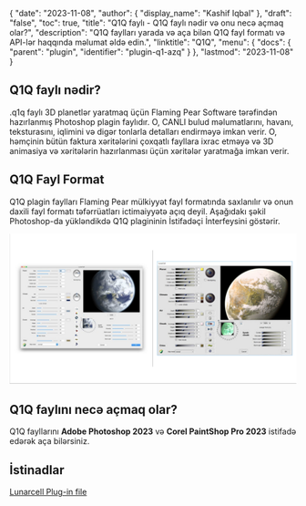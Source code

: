 {
  "date": "2023-11-08",
  "author": {
    "display_name": "Kashif Iqbal"
},
  "draft": "false",
  "toc": true,
  "title": "Q1Q faylı - Q1Q faylı nədir və onu necə açmaq olar?",
  "description": "Q1Q faylları yarada və aça bilən Q1Q fayl formatı və API-lər haqqında məlumat əldə edin.",
  "linktitle": "Q1Q",
  "menu": {
    "docs": {
      "parent": "plugin",
      "identifier": "plugin-q1-azq"
}
},
  "lastmod": "2023-11-08"
}

## Q1Q faylı nədir?

.q1q faylı 3D planetlər yaratmaq üçün Flaming Pear Software tərəfindən hazırlanmış Photoshop plagin faylıdır. O, CANLI bulud məlumatlarını, havanı, teksturasını, iqlimini və digər tonlarla detalları endirməyə imkan verir. O, həmçinin bütün faktura xəritələrini çoxqatlı fayllara ixrac etməyə və 3D animasiya və xəritələrin hazırlanması üçün xəritələr yaratmağa imkan verir.

## Q1Q Fayl Format

Q1Q plagin faylları Flaming Pear mülkiyyət fayl formatında saxlanılır və onun daxili fayl formatı təfərrüatları ictimaiyyətə açıq deyil. Aşağıdakı şəkil Photoshop-da yükləndikdə Q1Q plagininin İstifadəçi İnterfeysini göstərir.

!["LunarCell PluginFile Format"](../plugin/q1q.png "LunarCell PluginFile Format")

## Q1Q faylını necə açmaq olar?

Q1Q fayllarını **Adobe Photoshop 2023** və **Corel PaintShop Pro 2023** istifadə edərək aça bilərsiniz.

## İstinadlar

[Lunarcell Plug-in file](http://www.flamingpear.com/lunarcell.html)

